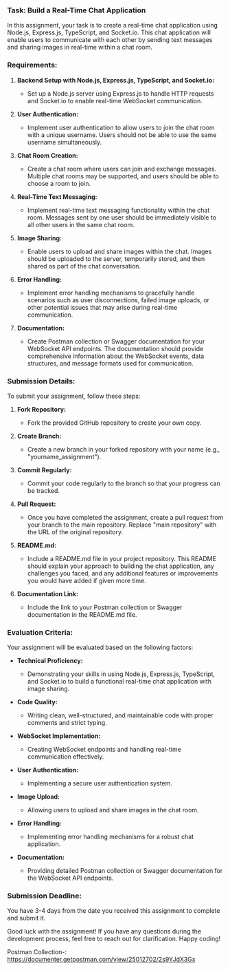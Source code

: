 ### Task: Build a Real-Time Chat Application

In this assignment, your task is to create a real-time chat application using Node.js, Express.js, TypeScript, and Socket.io. This chat application will enable users to communicate with each other by sending text messages and sharing images in real-time within a chat room.

### Requirements:

1. **Backend Setup with Node.js, Express.js, TypeScript, and Socket.io:**

   - Set up a Node.js server using Express.js to handle HTTP requests and Socket.io to enable real-time WebSocket communication.

2. **User Authentication:**

   - Implement user authentication to allow users to join the chat room with a unique username. Users should not be able to use the same username simultaneously.

3. **Chat Room Creation:**

   - Create a chat room where users can join and exchange messages. Multiple chat rooms may be supported, and users should be able to choose a room to join.

4. **Real-Time Text Messaging:**

   - Implement real-time text messaging functionality within the chat room. Messages sent by one user should be immediately visible to all other users in the same chat room.

5. **Image Sharing:**

   - Enable users to upload and share images within the chat. Images should be uploaded to the server, temporarily stored, and then shared as part of the chat conversation.

6. **Error Handling:**

   - Implement error handling mechanisms to gracefully handle scenarios such as user disconnections, failed image uploads, or other potential issues that may arise during real-time communication.

7. **Documentation:**

   - Create Postman collection or Swagger documentation for your WebSocket API endpoints. The documentation should provide comprehensive information about the WebSocket events, data structures, and message formats used for communication.

### Submission Details:

To submit your assignment, follow these steps:

1. **Fork Repository:**

   - Fork the provided GitHub repository to create your own copy.

2. **Create Branch:**

   - Create a new branch in your forked repository with your name (e.g., "yourname_assignment").

3. **Commit Regularly:**

   - Commit your code regularly to the branch so that your progress can be tracked.

4. **Pull Request:**

   - Once you have completed the assignment, create a pull request from your branch to the main repository. Replace "main repository" with the URL of the original repository.

5. **README.md:**

   - Include a README.md file in your project repository. This README should explain your approach to building the chat application, any challenges you faced, and any additional features or improvements you would have added if given more time.

6. **Documentation Link:**

   - Include the link to your Postman collection or Swagger documentation in the README.md file.

### Evaluation Criteria:

Your assignment will be evaluated based on the following factors:

- **Technical Proficiency:**
  - Demonstrating your skills in using Node.js, Express.js, TypeScript, and Socket.io to build a functional real-time chat application with image sharing.

- **Code Quality:**
  - Writing clean, well-structured, and maintainable code with proper comments and strict typing.

- **WebSocket Implementation:**
  - Creating WebSocket endpoints and handling real-time communication effectively.

- **User Authentication:**
  - Implementing a secure user authentication system.

- **Image Upload:**
  - Allowing users to upload and share images in the chat room.

- **Error Handling:**
  - Implementing error handling mechanisms for a robust chat application.

- **Documentation:**
  - Providing detailed Postman collection or Swagger documentation for the WebSocket API endpoints.

### Submission Deadline:

You have 3-4 days from the date you received this assignment to complete and submit it.

Good luck with the assignment! If you have any questions during the development process, feel free to reach out for clarification. Happy coding!

Postman Collection-:
https://documenter.getpostman.com/view/25012702/2s9YJdX3Gx
